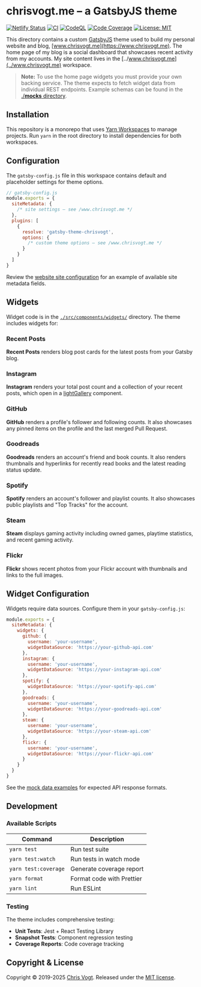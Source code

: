 # chrisvogt.me – a GatsbyJS theme

[![Netlify Status](https://api.netlify.com/api/v1/badges/29f330b8-22bf-4f7f-a0f0-240476512db0/deploy-status)](https://app.netlify.com/sites/chrisvogt/deploys)
[![CI](https://github.com/chrisvogt/gatsby-theme-chrisvogt/actions/workflows/ci.yml/badge.svg?branch=main)](https://github.com/chrisvogt/gatsby-theme-chrisvogt/actions/workflows/ci.yml)
[![CodeQL](https://github.com/chrisvogt/gatsby-theme-chrisvogt/actions/workflows/codeql-analysis.yml/badge.svg?branch=main)](https://github.com/chrisvogt/gatsby-theme-chrisvogt/actions/workflows/codeql-analysis.yml)
[![Code Coverage](https://codecov.io/gh/chrisvogt/gatsby-theme-chrisvogt/branch/main/graph/badge.svg?token=YUksu2c99s)](https://codecov.io/gh/chrisvogt/gatsby-theme-chrisvogt)
[![License: MIT](https://img.shields.io/badge/license-MIT-blue.svg)](https://github.com/chrisvogt/gatsby-theme-chrisvogt/blob/main/LICENSE)

This directory contains a custom [GatsbyJS](https://www.gatsbyjs.com/) theme used to build my personal website and blog, [www.chrisvogt.me](https://www.chrisvogt.me). The home page of my blog is a social dashboard that showcases recent activity from my accounts. My site content lives in the [../www.chrisvogt.me](../www.chrisvogt.me) workspace.

> **Note:** To use the home page widgets you must provide your own backing service. The theme expects to fetch widget data from individual REST endpoints. Example schemas can be found in the [./**mocks** directory](./__mocks__).

## Installation

This repository is a monorepo that uses [Yarn Workspaces](https://classic.yarnpkg.com/lang/en/docs/workspaces/) to manage projects. Run `yarn` in the root directory to install dependencies for both workspaces.

## Configuration

The `gatsby-config.js` file in this workspace contains default and placeholder settings for theme options.

```js
// gatsby-config.js
module.exports = {
  siteMetadata: {
    /* site settings – see /www.chrisvogt.me */
  },
  plugins: [
    {
      resolve: 'gatsby-theme-chrisvogt',
      options: {
        /* custom theme options – see /www.chrisvogt.me */
      }
    }
  ]
}
```

Review the [website site configuration](https://github.com/chrisvogt/gatsby-theme-chrisvogt/tree/master/www.chrisvogt.me/gatsby-config.js) for an example of available site metadata fields.

## Widgets

Widget code is in the [`./src/components/widgets/`](./src/components/widgets/) directory. The theme includes widgets for:

### Recent Posts

**Recent Posts** renders blog post cards for the latest posts from your Gatsby blog.

### Instagram

**Instagram** renders your total post count and a collection of your recent posts, which open in a [lightGallery](https://www.lightgalleryjs.com/) component.

### GitHub

**GitHub** renders a profile's follower and following counts. It also showcases any pinned items on the profile and the last merged Pull Request.

### Goodreads

**Goodreads** renders an account's friend and book counts. It also renders thumbnails and hyperlinks for recently read books and the latest reading status update.

### Spotify

**Spotify** renders an account's follower and playlist counts. It also showcases public playlists and "Top Tracks" for the account.

### Steam

**Steam** displays gaming activity including owned games, playtime statistics, and recent gaming activity.

### Flickr

**Flickr** shows recent photos from your Flickr account with thumbnails and links to the full images.

## Widget Configuration

Widgets require data sources. Configure them in your `gatsby-config.js`:

```javascript
module.exports = {
  siteMetadata: {
    widgets: {
      github: {
        username: 'your-username',
        widgetDataSource: 'https://your-github-api.com'
      },
      instagram: {
        username: 'your-username',
        widgetDataSource: 'https://your-instagram-api.com'
      },
      spotify: {
        widgetDataSource: 'https://your-spotify-api.com'
      },
      goodreads: {
        username: 'your-username',
        widgetDataSource: 'https://your-goodreads-api.com'
      },
      steam: {
        username: 'your-username',
        widgetDataSource: 'https://your-steam-api.com'
      },
      flickr: {
        username: 'your-username',
        widgetDataSource: 'https://your-flickr-api.com'
      }
    }
  }
}
```

See the [mock data examples](./__mocks__/) for expected API response formats.

## Development

### Available Scripts

| Command              | Description               |
| -------------------- | ------------------------- |
| `yarn test`          | Run test suite            |
| `yarn test:watch`    | Run tests in watch mode   |
| `yarn test:coverage` | Generate coverage report  |
| `yarn format`        | Format code with Prettier |
| `yarn lint`          | Run ESLint                |

### Testing

The theme includes comprehensive testing:

- **Unit Tests**: Jest + React Testing Library
- **Snapshot Tests**: Component regression testing
- **Coverage Reports**: Code coverage tracking

## Copyright & License

Copyright © 2019-2025 [Chris Vogt](https://www.chrisvogt.me). Released under the [MIT license](https://github.com/chrisvogt/gatsby-theme-chrisvogt/tree/master/LICENSE).
